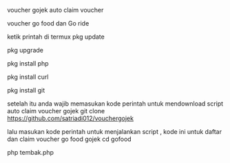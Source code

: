 voucher gojek auto claim voucher


voucher go food dan Go ride

ketik printah di termux
pkg update

pkg upgrade

pkg install php

pkg install curl

pkg install git

setelah itu anda wajib memasukan kode perintah untuk mendownload script auto claim voucher gojek
git clone https://github.com/satriadi012/vouchergojek

lalu masukan kode perintah untuk menjalankan script , kode ini untuk daftar dan claim voucher go food gojek
cd gofood

php tembak.php





